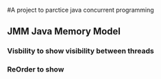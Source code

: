 

#A project to parctice java concurrent programming


## JMM  Java Memory Model

### Visbility  to show visibility between threads

### ReOrder to show
